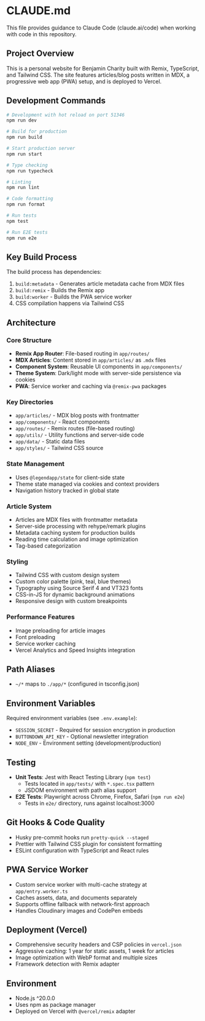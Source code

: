 # CLAUDE.md

This file provides guidance to Claude Code (claude.ai/code) when working with code in this repository.

## Project Overview

This is a personal website for Benjamin Charity built with Remix, TypeScript, and Tailwind CSS. The site features articles/blog posts written in MDX, a progressive web app (PWA) setup, and is deployed to Vercel.

## Development Commands

```bash
# Development with hot reload on port 51346
npm run dev

# Build for production
npm run build

# Start production server
npm run start

# Type checking
npm run typecheck

# Linting
npm run lint

# Code formatting
npm run format

# Run tests
npm test

# Run E2E tests
npm run e2e
```

## Key Build Process

The build process has dependencies:
1. `build:metadata` - Generates article metadata cache from MDX files
2. `build:remix` - Builds the Remix app
3. `build:worker` - Builds the PWA service worker
4. CSS compilation happens via Tailwind CSS

## Architecture

### Core Structure
- **Remix App Router**: File-based routing in `app/routes/`
- **MDX Articles**: Content stored in `app/articles/` as `.mdx` files
- **Component System**: Reusable UI components in `app/components/`
- **Theme System**: Dark/light mode with server-side persistence via cookies
- **PWA**: Service worker and caching via `@remix-pwa` packages

### Key Directories
- `app/articles/` - MDX blog posts with frontmatter
- `app/components/` - React components
- `app/routes/` - Remix routes (file-based routing)
- `app/utils/` - Utility functions and server-side code
- `app/data/` - Static data files
- `app/styles/` - Tailwind CSS source

### State Management
- Uses `@legendapp/state` for client-side state
- Theme state managed via cookies and context providers
- Navigation history tracked in global state

### Article System
- Articles are MDX files with frontmatter metadata
- Server-side processing with rehype/remark plugins
- Metadata caching system for production builds
- Reading time calculation and image optimization
- Tag-based categorization

### Styling
- Tailwind CSS with custom design system
- Custom color palette (pink, teal, blue themes)
- Typography using Source Serif 4 and VT323 fonts
- CSS-in-JS for dynamic background animations
- Responsive design with custom breakpoints

### Performance Features
- Image preloading for article images
- Font preloading
- Service worker caching
- Vercel Analytics and Speed Insights integration

## Path Aliases

- `~/*` maps to `./app/*` (configured in tsconfig.json)

## Environment Variables

Required environment variables (see `.env.example`):
- `SESSION_SECRET` - Required for session encryption in production
- `BUTTONDOWN_API_KEY` - Optional newsletter integration
- `NODE_ENV` - Environment setting (development/production)

## Testing

- **Unit Tests**: Jest with React Testing Library (`npm test`)
  - Tests located in `app/tests/` with `*.spec.tsx` pattern
  - JSDOM environment with path alias support
- **E2E Tests**: Playwright across Chrome, Firefox, Safari (`npm run e2e`)
  - Tests in `e2e/` directory, runs against localhost:3000

## Git Hooks & Code Quality

- Husky pre-commit hooks run `pretty-quick --staged`
- Prettier with Tailwind CSS plugin for consistent formatting
- ESLint configuration with TypeScript and React rules

## PWA Service Worker

- Custom service worker with multi-cache strategy at `app/entry.worker.ts`
- Caches assets, data, and documents separately
- Supports offline fallback with network-first approach
- Handles Cloudinary images and CodePen embeds

## Deployment (Vercel)

- Comprehensive security headers and CSP policies in `vercel.json`
- Aggressive caching: 1 year for static assets, 1 week for articles
- Image optimization with WebP format and multiple sizes
- Framework detection with Remix adapter

## Environment

- Node.js ^20.0.0
- Uses npm as package manager
- Deployed on Vercel with `@vercel/remix` adapter
